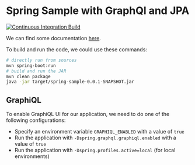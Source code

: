 # Spring Sample with GraphQl and JPA

[![Continuous Integration Build](https://github.com/ueberfuhr-trainings/spring-boot-graphql-2024-04-04/actions/workflows/maven.yml/badge.svg)](https://github.com/ueberfuhr-trainings/spring-boot-graphql-2024-04-04/actions/workflows/maven.yml)

We can find some documentation [here](docs/README.md).

To build and run the code, we could use these commands:

```bash
# directly run from sources
mvn spring-boot:run
# build and run the JAR
mvn clean package
java -jar target/spring-sample-0.0.1-SNAPSHOT.jar
```

## GraphiQL

To enable GraphiQL UI for our application, we need to do one of the following configurations:

- Specify an environment variable `GRAPHIQL_ENABLED` with a value of `true`
- Run the application with `-Dspring.graphql.graphiql.enabled` with a value of `true`
- Run the application with `-Dspring.profiles.active=local` (for local environments)